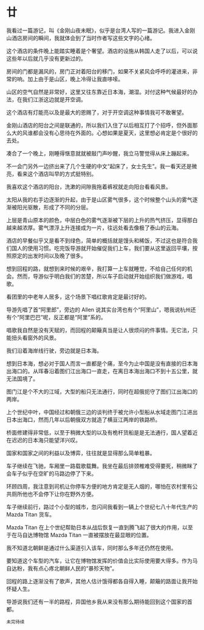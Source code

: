 # 廿

我看过一篇游记，叫《金刚山夜未眠》，似乎是台湾人写的一篇游记。我进入金刚山酒店房间的瞬间，我就体会到了当时作者写这些文字的心绪。

这个酒店的条件晚上能踏实睡着是个奢望。酒店的设施从韩国人走了以后，可以说这些年以后就几乎没有更新过的。

房间的门都是漏风的，房门正对着阳台的移门，如果不关紧风会呼呼的灌进来，非常的响。加上由于是山区，晚上冷得让我直哆嗦。

山区的空气自然是非常好，这里又往东靠近日本海，潮湿。对付这种气候最好的办法，在我们江浙这边就是开空调。

这个酒店有灯能亮以及是最大的恩赐了，对于开空调这种事情我可不敢奢望。

金刚山酒店的阳台之间是联通的，所以我们入住了以后相互打了个招呼，但外面那么大的风谁都会没有心思待在外面的。心想如果是夏天，这里想必肯定是个很好的去处。

凑合了一个晚上，刚睡得惬意就就被敲门声吵醒，我立马警觉得从床上蹦起来。

不一会门另外一边挤出来了几个生硬的中文“起床了，女士先生”。我一看天还是微亮，看来这个酒店叫早的方式挺特别。

我喜欢这个酒店的阳台，洗漱的间隙我拖着裤衩就走向阳台看看风景。

太阳从我的右手边逐渐的升起，由于是山区雾气很多，这个时候整个山头的雾气逐渐被阳光驱散，形成了不同的分层。

上层是青山原本的颜色，中层白色的雾气逐渐被下层的上升的热气挤压，显得那白越来越浓厚。雾气漂浮上升连接成为一片，往远处看去像极了泰山的云海。

酒店的早餐似乎又是看不到绿色，简单的概括就是馒头和稀饭，不过这也是符合我们国人的使用习惯。吃完饭导游就开始催促我们上车，我们要从这里返回平壤，按照原定的出发时间以及晚了很多。

想到回程的路，就想到来时候的艰辛，我打算一上车就睡觉，不给自己任何的机会。然而，导游似乎明白我们的苦楚，所以车子启动就开始组织我们做游戏，唱歌。

看团里的中老年人居多，这个场景下唱红歌肯定是最讨好的。

导游先唱了首“阿里郎”，旁边的 Allen 说其实台湾也有个“阿里山”，嗯我说杭州还有个“阿里巴巴”呢，反正都是“阿里”系的。

唱歌我自然是没有天赋的，而回程的颠簸真当是让人很烦闷的件事情。无它法，只能扭头看窗外的风景。

我们沿着海岸线行驶，旁边就是日本海。

想到日本海，想必对于国人而言一直都是个痛，至今为止中国是没有直接的日本海出海口的。从珲春沿着图们江出海口一直走，在离日本海出海口不到十五公里，就无法国境了。

图门江是个不大的江域，大型的船只无法通行，同时在超俄扼守了图们江出海口的两岸。

上个世纪中叶，中国经过和朝俄三边的谈判终于被允许小型船从水域走图门江进出日本出海口，然而几年以后朝俄双方就造了横亘江两岸的铁路桥。

桥面修建得非常低，以至于稍微大型的以及有桅杆货船是是无法通行，国人望着近在迟迟的日本海只能望洋兴叹。

国家和国家之间的利益以及博弈，往往就是显得那么简单粗暴。

车子继续在飞驰，车厢里一路载歌载舞。我坐在最后排颈椎难受得要死，稍微眯了会车子似乎在空旷的马路边停了下来。

环顾四周，我注意到司机让你停车方便的地方肯定是无人烟的，哪怕在农村里有公共厕所他也不会停下让你在野外方便。

车子继续前行，路过个小型的城市，忽闪间我看到一辆上个世纪七八十年代生产的 Mazda Titan 货车。

Mazda Titan 在上个世纪帮助日本从战后恢复一直到腾飞起了很大的作用，以至于在马自达博物馆 Mazda Titan 一直被摆放在最显眼的位置。

我不知道北朝鲜是通过什么渠道引入该车，同时那么多年还仍然在使用。

要知道这个车型的汽车，让它在博物馆发挥的价值会比实际使用要大得多。作为马自达粉，我有点心疼北朝鲜人民的“暴殄天物”。

回程的路上逐渐没有了歌声，其他人估计饿得都各自得入睡，颠簸的路面让我开始怀疑人生。

导游说我们还有一半的路程，异国他乡我从来没有那么期待能回到这个国家的首都。

`未完待续`
